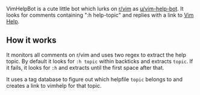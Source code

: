VimHelpBot is a cute little bot which lurks on [r/vim](https://reddit.com/r/vim) as [u/vim-help-bot](https://www.reddit.com/user/vim-help-bot). It looks for comments containing ":h help-topic" and replies with a link to [Vim Help](https://vimhelp.org/).

## How it works

It monitors all comments on r/vim and uses two regex to extract the help topic. By default it looks for `:h topic` within backticks and extracts `topic`. If it fails, it looks for `:h` and extracts until the first space after that.

It uses a tag database to figure out which helpfile `topic` belongs to and creates a link to vimhelp for that topic.
